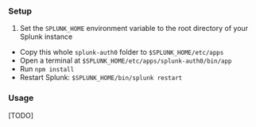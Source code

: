 ### Setup

1. Set the `SPLUNK_HOME` environment variable to the root directory of your Splunk instance
* Copy this whole `splunk-auth0` folder to `$SPLUNK_HOME/etc/apps`
* Open a terminal at `$SPLUNK_HOME/etc/apps/splunk-auth0/bin/app`
* Run `npm install`
* Restart Splunk: `$SPLUNK_HOME/bin/splunk restart`

### Usage
[TODO]
